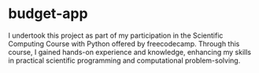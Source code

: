 # budget-app
I undertook this project as part of my participation in the Scientific Computing Course with Python offered by freecodecamp. Through this course, I gained hands-on experience and knowledge, enhancing my skills in practical scientific programming and computational problem-solving.
